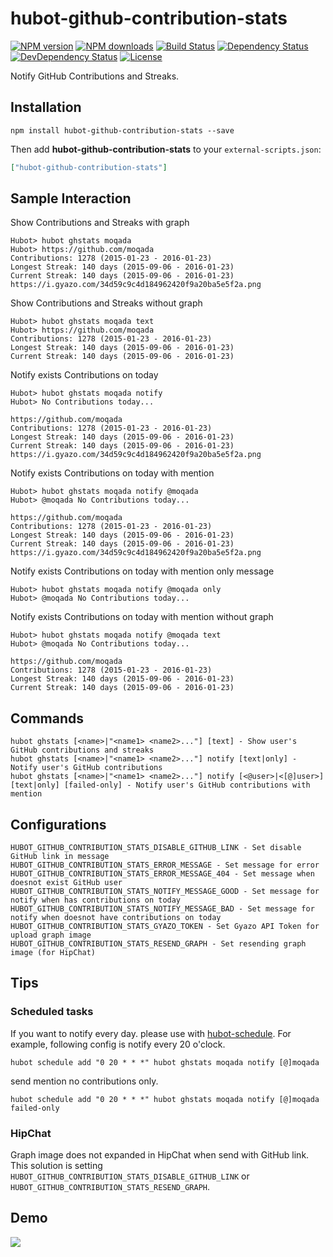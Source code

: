 # hubot-github-contribution-stats

[![NPM version][npm-image]][npm-url]
[![NPM downloads][npm-download-image]][npm-download-url]
[![Build Status][travis-image]][travis-url]
[![Dependency Status][daviddm-image]][daviddm-url]
[![DevDependency Status][daviddm-dev-image]][daviddm-dev-url]
[![License][license-image]][license-url]

Notify GitHub Contributions and Streaks.

## Installation

```
npm install hubot-github-contribution-stats --save
```

Then add **hubot-github-contribution-stats** to your `external-scripts.json`:

```json
["hubot-github-contribution-stats"]
```

## Sample Interaction

Show Contributions and Streaks with graph

```
Hubot> hubot ghstats moqada
Hubot> https://github.com/moqada
Contributions: 1278 (2015-01-23 - 2016-01-23)
Longest Streak: 140 days (2015-09-06 - 2016-01-23)
Current Streak: 140 days (2015-09-06 - 2016-01-23)
https://i.gyazo.com/34d59c9c4d184962420f9a20ba5e5f2a.png
```

Show Contributions and Streaks without graph

```
Hubot> hubot ghstats moqada text
Hubot> https://github.com/moqada
Contributions: 1278 (2015-01-23 - 2016-01-23)
Longest Streak: 140 days (2015-09-06 - 2016-01-23)
Current Streak: 140 days (2015-09-06 - 2016-01-23)
```

Notify exists Contributions on today

```
Hubot> hubot ghstats moqada notify
Hubot> No Contributions today...

https://github.com/moqada
Contributions: 1278 (2015-01-23 - 2016-01-23)
Longest Streak: 140 days (2015-09-06 - 2016-01-23)
Current Streak: 140 days (2015-09-06 - 2016-01-23)
https://i.gyazo.com/34d59c9c4d184962420f9a20ba5e5f2a.png
```

Notify exists Contributions on today with mention

```
Hubot> hubot ghstats moqada notify @moqada
Hubot> @moqada No Contributions today...

https://github.com/moqada
Contributions: 1278 (2015-01-23 - 2016-01-23)
Longest Streak: 140 days (2015-09-06 - 2016-01-23)
Current Streak: 140 days (2015-09-06 - 2016-01-23)
https://i.gyazo.com/34d59c9c4d184962420f9a20ba5e5f2a.png
```

Notify exists Contributions on today with mention only message
```
Hubot> hubot ghstats moqada notify @moqada only
Hubot> @moqada No Contributions today...
```

Notify exists Contributions on today with mention without graph
```
Hubot> hubot ghstats moqada notify @moqada text
Hubot> @moqada No Contributions today...

https://github.com/moqada
Contributions: 1278 (2015-01-23 - 2016-01-23)
Longest Streak: 140 days (2015-09-06 - 2016-01-23)
Current Streak: 140 days (2015-09-06 - 2016-01-23)
```

## Commands

```
hubot ghstats [<name>|"<name1> <name2>..."] [text] - Show user's GitHub contributions and streaks
hubot ghstats [<name>|"<name1> <name2>..."] notify [text|only] - Notify user's GitHub contributions
hubot ghstats [<name>|"<name1> <name2>..."] notify [<@user>|<[@]user>] [text|only] [failed-only] - Notify user's GitHub contributions with mention
```

## Configurations

```
HUBOT_GITHUB_CONTRIBUTION_STATS_DISABLE_GITHUB_LINK - Set disable GitHub link in message
HUBOT_GITHUB_CONTRIBUTION_STATS_ERROR_MESSAGE - Set message for error
HUBOT_GITHUB_CONTRIBUTION_STATS_ERROR_MESSAGE_404 - Set message when doesnot exist GitHub user
HUBOT_GITHUB_CONTRIBUTION_STATS_NOTIFY_MESSAGE_GOOD - Set message for notify when has contributions on today
HUBOT_GITHUB_CONTRIBUTION_STATS_NOTIFY_MESSAGE_BAD - Set message for notify when doesnot have contributions on today
HUBOT_GITHUB_CONTRIBUTION_STATS_GYAZO_TOKEN - Set Gyazo API Token for upload graph image
HUBOT_GITHUB_CONTRIBUTION_STATS_RESEND_GRAPH - Set resending graph image (for HipChat)
```

## Tips

### Scheduled tasks

If you want to notify every day. please use with [hubot-schedule](https://github.com/matsukaz/hubot-schedule).
For example, following config is notify every 20 o'clock.

```
hubot schedule add "0 20 * * *" hubot ghstats moqada notify [@]moqada
```

send mention no contributions only.

```
hubot schedule add "0 20 * * *" hubot ghstats moqada notify [@]moqada failed-only
```

### HipChat

Graph image does not expanded in HipChat when send with GitHub link.
This solution is setting `HUBOT_GITHUB_CONTRIBUTION_STATS_DISABLE_GITHUB_LINK` or `HUBOT_GITHUB_CONTRIBUTION_STATS_RESEND_GRAPH`.


## Demo

![](https://i.gyazo.com/ba6e3edef3e4d304eca32bd11aa105e1.png)


[npm-url]: https://www.npmjs.com/package/hubot-github-contribution-stats
[npm-image]: https://img.shields.io/npm/v/hubot-github-contribution-stats.svg?style=flat-square
[npm-download-url]: https://www.npmjs.com/package/hubot-github-contribution-stats
[npm-download-image]: https://img.shields.io/npm/dt/hubot-github-contribution-stats.svg?style=flat-square
[travis-url]: https://travis-ci.org/moqada/hubot-github-contribution-stats
[travis-image]: https://img.shields.io/travis/moqada/hubot-github-contribution-stats.svg?style=flat-square
[daviddm-url]: https://david-dm.org/moqada/hubot-github-contribution-stats
[daviddm-image]: https://img.shields.io/david/moqada/hubot-github-contribution-stats.svg?style=flat-square
[daviddm-dev-url]: https://david-dm.org/moqada/hubot-github-contribution-stats#info=devDependencies
[daviddm-dev-image]: https://img.shields.io/david/dev/moqada/hubot-github-contribution-stats.svg?style=flat-square
[license-url]: http://opensource.org/licenses/MIT
[license-image]: https://img.shields.io/npm/l/hubot-github-contribution-stats.svg?style=flat-square
